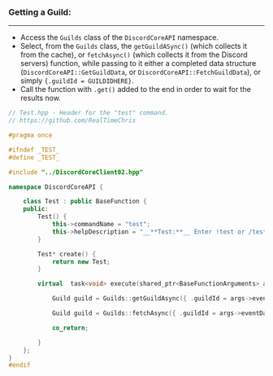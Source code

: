 
### **Getting a Guild:**
---
- Access the `Guilds` class of the `DiscordCoreAPI` namespace.
- Select, from the `Guilds` class, the `getGuildASync()` (which collects it from the cache), or `fetchAsync()` (which collects it from the Discord servers) function, while passing to it either a completed data structure (`DiscordCoreAPI::GetGuildData`, or `DiscordCoreAPI::FetchGuildData`), or simply `{.guildId = GUILDIDHERE}`.
- Call the function with `.get()` added to the end in order to wait for the results now.

```cpp
// Test.hpp - Header for the "test" command.
// https://github.com/RealTimeChris

#pragma once

#ifndef _TEST_
#define _TEST_

#include "../DiscordCoreClient02.hpp"

namespace DiscordCoreAPI {

	class Test : public BaseFunction {
	public:
		Test() {
			this->commandName = "test";
			this->helpDescription = "__**Test:**__ Enter !test or /test to run this command!";
		}

		Test* create() {
			return new Test;
		}

		virtual  task<void> execute(shared_ptr<BaseFunctionArguments> args) {

			Guild guild = Guilds::getGuildAsync({ .guildId = args->eventData.getGuildId() }).get();

			Guild guild = Guilds::fetchAsync({ .guildId = args->eventData.getGuildId() }).get();

			co_return;

		}
	};
}
#endif
```
